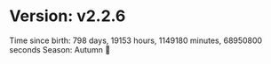 # Version: v2.2.6
Time since birth: 798 days, 19153 hours, 1149180 minutes, 68950800 seconds
Season: Autumn 🍁
